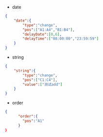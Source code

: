 - date
```json
{
    "date":{
        "type":"change",
        "pos":["A1:A4","B1:B4"],
        "delayDate":[0,6],
        "delayTime":["08:00:00","23:59:59"]
    }
}
```
- string
```json
{
    "string":{
        "type":"change",
        "pos":["C1:C4"],
        "value":["测试add"]
    }   
}
```
- order
```json
{
      "order":{
        "pos":"A1"
      }
｝
```